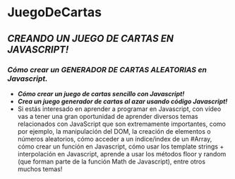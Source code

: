 # JuegoDeCartas

## **_CREANDO UN JUEGO DE CARTAS EN JAVASCRIPT!_**

### **_Cómo crear un GENERADOR DE CARTAS ALEATORIAS en Javascript._**

- **_Cómo crear un juego de cartas sencillo con Javascript!_**
- **_Crea un juego generador de cartas al azar usando código Javascript!_**
- Si estás interesado en aprender a programar en Javascript, con vídeo vas a tener una gran oportunidad de aprender diversos temas relacionados con JavaScript que son extremamente importantes, como por ejemplo, la manipulación del DOM, la creación de elementos o números aleatorios, cómo acceder a un índice/index de un #Array, cómo crear un función en Javascript, cómo usar los template strings + interpolación en Javascript, aprende a usar los métodos floor y random (que forman parte de la función Math de Javascript), entre otros muchos temas!
